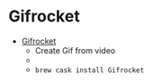 # Gifrocket
- [Gifrocket](https://www.gifrocket.com/)
  -  Create Gif from video
  - 
  - `brew cask install Gifrocket`
